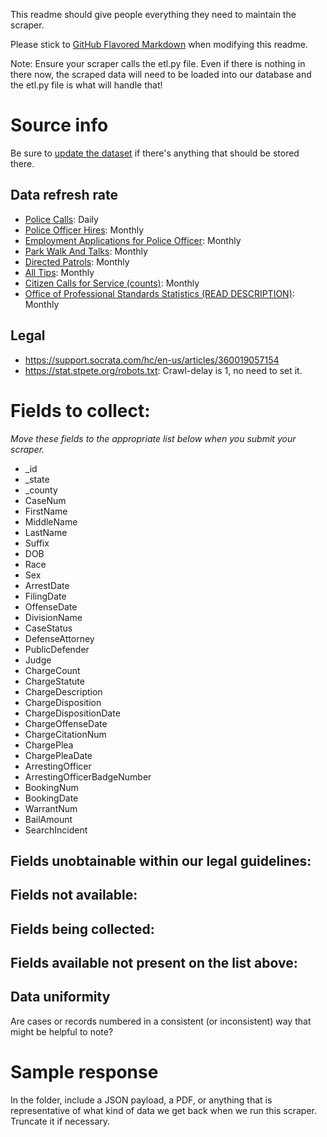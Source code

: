 This readme should give people everything they need to maintain the scraper.

Please stick to [GitHub Flavored Markdown](https://guides.github.com/features/mastering-markdown/) when modifying this readme.  

Note: Ensure your scraper calls the etl.py file. Even if there is nothing in there now, the scraped data will need to be loaded into our database and the etl.py file is what will handle that!

# Source info
Be sure to [update the dataset](https://www.dolthub.com/repositories/pdap/datasets) if there's anything that should be stored there.

## Data refresh rate
* [Police Calls](https://stat.stpete.org/dataset/Police-Calls/2eks-pg5j): Daily
* [Police Officer Hires](https://stat.stpete.org/Safety/Police-Officer-New-Hires/9nht-ysk6): Monthly
* [Employment Applications for Police Officer](https://stat.stpete.org/Safety/Employment-Applications-for-Police-Officer/gty9-7yu4): Monthly
* [Park Walk And Talks](https://stat.stpete.org/Safety/Park-Walk-Talks/bk6h-28ux): Monthly
* [Directed Patrols](https://stat.stpete.org/Safety/Directed-Patrols/9cbi-474e): Monthly
* [All Tips](https://stat.stpete.org/Safety/All-Tips/v5at-unyi): Monthly
* [Citizen Calls for Service (counts)](https://stat.stpete.org/Safety/Citizen-Calls-for-Service/6373-bvti): Monthly
* [Office of Professional Standards Statistics (READ DESCRIPTION)](https://stat.stpete.org/Safety/Office-of-Professional-Standards-Statistics/6jpx-t9kn): Monthly

## Legal
* https://support.socrata.com/hc/en-us/articles/360019057154
* https://stat.stpete.org/robots.txt: Crawl-delay is 1, no need to set it.

# Fields to collect:
_Move these fields to the appropriate list below when you submit your scraper._

* _id
* _state
* _county
* CaseNum
* FirstName
* MiddleName
* LastName
* Suffix
* DOB
* Race
* Sex
* ArrestDate
* FilingDate
* OffenseDate
* DivisionName
* CaseStatus
* DefenseAttorney
* PublicDefender
* Judge
* ChargeCount
* ChargeStatute
* ChargeDescription
* ChargeDisposition
* ChargeDispositionDate
* ChargeOffenseDate
* ChargeCitationNum
* ChargePlea
* ChargePleaDate
* ArrestingOfficer
* ArrestingOfficerBadgeNumber
* BookingNum
* BookingDate
* WarrantNum
* BailAmount
* SearchIncident

## Fields unobtainable within our legal guidelines:

## Fields not available:

## Fields being collected:

## Fields available not present on the list above:

## Data uniformity
Are cases or records numbered in a consistent (or inconsistent) way that might be helpful to note?

# Sample response
In the folder, include a JSON payload, a PDF, or anything that is representative of what kind of data we get back when we run this scraper. Truncate it if necessary.

